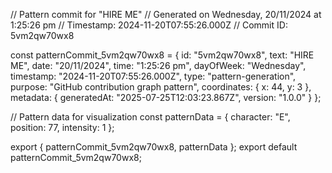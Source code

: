 // Pattern commit for "HIRE ME"
// Generated on Wednesday, 20/11/2024 at 1:25:26 pm
// Timestamp: 2024-11-20T07:55:26.000Z
// Commit ID: 5vm2qw70wx8

const patternCommit_5vm2qw70wx8 = {
  id: "5vm2qw70wx8",
  text: "HIRE ME",
  date: "20/11/2024",
  time: "1:25:26 pm",
  dayOfWeek: "Wednesday",
  timestamp: "2024-11-20T07:55:26.000Z",
  type: "pattern-generation",
  purpose: "GitHub contribution graph pattern",
  coordinates: {
    x: 44,
    y: 3
  },
  metadata: {
    generatedAt: "2025-07-25T12:03:23.867Z",
    version: "1.0.0"
  }
};

// Pattern data for visualization
const patternData = {
  character: "E",
  position: 77,
  intensity: 1
};

export { patternCommit_5vm2qw70wx8, patternData };
export default patternCommit_5vm2qw70wx8;
